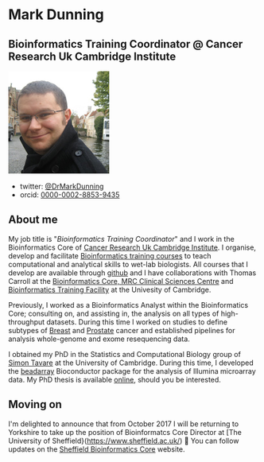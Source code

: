 # Mark Dunning
## Bioinformatics Training Coordinator @ Cancer Research Uk Cambridge Institute

![](images/Mark-Dunning.jpg)

- twitter: [@DrMarkDunning](https://twitter.com/DrMarkDunning)
- orcid: [0000-0002-8853-9435](https://orcid.org/0000-0002-8853-9435)

## About me

My job title is "*Bioinformatics Training Coordinator*" and I work in the Bioinformatics Core of [Cancer Research Uk Cambridge Institute](http://www.cruk.cam.ac.uk/). I organise, develop and facilitate [Bioinformatics training courses](http://www.cruk.cam.ac.uk/core-facilities/bioinformatics-core/training) to teach computational and analytical skills to wet-lab biologists. All courses that I develop are available through [github](https://github.com/bioinformatics-core-shared-training) and I have collaborations with Thomas Carroll at the [Bioinformatics Core, MRC Clinical Sciences Centre](http://mrccsc.github.io/) and [Bioinformatics Training Facility](http://bioinfotraining.bio.cam.ac.uk/about) at the Univesity of Cambridge. 

Previously, I worked as a Bioinformatics Analyst within the Bioinformatics Core; consulting on, and assisting in, the analysis on all types of high-throughput datasets. During this time I worked on studies to define subtypes of [Breast](http://www.nature.com/nature/journal/v486/n7403/full/nature10983.html) and [Prostate](http://www.sciencedirect.com/science/article/pii/S2352396415300712) cancer and established pipelines for analysis whole-genome and exome resequencing data.

I obtained my PhD in the Statistics and Computational Biology group of [Simon Tavare](http://www.compbio.group.cam.ac.uk/) at the University of Cambridge. During this time, I developed the [beadarray](http://www.bioconductor.org/packages/release/bioc/html/beadarray.html) Bioconductor package for the analysis of Illumina microarray data. My PhD thesis is available [online](https://www.repository.cam.ac.uk/handle/1810/218542), should you be interested.

## Moving on

I'm delighted to announce that from October 2017 I will be returning to Yorkshire to take up the position of Bioinformatcs Core Director at [The University of Sheffield}(https://www.sheffield.ac.uk/) :tada: You can follow updates on the [Sheffield Bioinformatics Core](https://sheffield-bioinformatics-core.github.io/) website.



